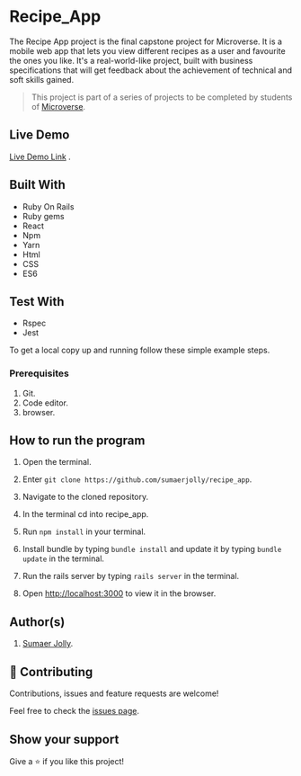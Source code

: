 # Recipe_App

The Recipe App project is the final capstone project for Microverse. It is a mobile web app that lets you view different recipes as a user and favourite the ones you like. It's a real-world-like project, built with business specifications that will get feedback about the achievement of technical and soft skills gained.

> This project is part of a series of projects to be completed by students of [Microverse](https://www.microverse.org/ 'The Global School for Remote Software Developers!').

## Live Demo

[Live Demo Link](https://mastrecipes.herokuapp.com/) .

## Built With

- Ruby On Rails
- Ruby gems
- React
- Npm
- Yarn
- Html
- CSS
- ES6

## Test With

- Rspec
- Jest

To get a local copy up and running follow these simple example steps.

### Prerequisites

1. Git.
2. Code editor.
3. browser.

## How to run the program

1. Open the terminal.

2. Enter `git clone https://github.com/sumaerjolly/recipe_app`.

3. Navigate to the cloned repository.

4. In the terminal cd into recipe_app.

5. Run `npm install` in your terminal.

6. Install bundle by typing `bundle install` and update it by typing `bundle update` in the terminal.

7. Run the rails server by typing `rails server` in the terminal.

8. Open [http://localhost:3000](http://localhost:3000) to view it in the browser.

## Author(s)

1. [Sumaer Jolly](https://github.com/sumaerjolly).

## 🤝 Contributing

Contributions, issues and feature requests are welcome!

Feel free to check the [issues page](issues/).

## Show your support

Give a ⭐️ if you like this project!
